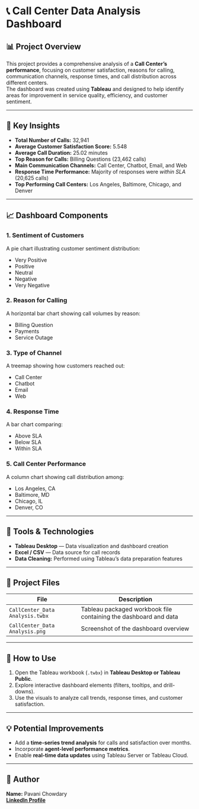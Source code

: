 # 📞 Call Center Data Analysis Dashboard

## 📊 Project Overview
This project provides a comprehensive analysis of a **Call Center’s performance**, focusing on customer satisfaction, reasons for calling, communication channels, response times, and call distribution across different centers.  
The dashboard was created using **Tableau** and designed to help identify areas for improvement in service quality, efficiency, and customer sentiment.

---

## 🧠 Key Insights
- **Total Number of Calls:** 32,941  
- **Average Customer Satisfaction Score:** 5.548  
- **Average Call Duration:** 25.02 minutes  
- **Top Reason for Calls:** Billing Questions (23,462 calls)  
- **Main Communication Channels:** Call Center, Chatbot, Email, and Web  
- **Response Time Performance:** Majority of responses were *within SLA* (20,625 calls)  
- **Top Performing Call Centers:** Los Angeles, Baltimore, Chicago, and Denver  

---

## 📈 Dashboard Components

### 1. **Sentiment of Customers**
A pie chart illustrating customer sentiment distribution:
- Very Positive  
- Positive  
- Neutral  
- Negative  
- Very Negative  

### 2. **Reason for Calling**
A horizontal bar chart showing call volumes by reason:
- Billing Question  
- Payments  
- Service Outage  

### 3. **Type of Channel**
A treemap showing how customers reached out:
- Call Center  
- Chatbot  
- Email  
- Web  

### 4. **Response Time**
A bar chart comparing:
- Above SLA  
- Below SLA  
- Within SLA  

### 5. **Call Center Performance**
A column chart showing call distribution among:
- Los Angeles, CA  
- Baltimore, MD  
- Chicago, IL  
- Denver, CO  

---

## 🧰 Tools & Technologies
- **Tableau Desktop** — Data visualization and dashboard creation  
- **Excel / CSV** — Data source for call records  
- **Data Cleaning:** Performed using Tableau’s data preparation features  

---

## 📂 Project Files
| File | Description |
|------|--------------|
| `CallCenter_Data Analysis.twbx` | Tableau packaged workbook file containing the dashboard and data |
| `CallCenter_Data Analysis.png` | Screenshot of the dashboard overview |

---

## 🚀 How to Use
1. Open the Tableau workbook (`.twbx`) in **Tableau Desktop or Tableau Public**.  
2. Explore interactive dashboard elements (filters, tooltips, and drill-downs).  
3. Use the visuals to analyze call trends, response times, and customer satisfaction.

---

## 💡 Potential Improvements
- Add a **time-series trend analysis** for calls and satisfaction over months.  
- Incorporate **agent-level performance metrics**.  
- Enable **real-time data updates** using Tableau Server or Tableau Cloud.  

---

## 👤 Author
**Name:** Pavani Chowdary    
**[LinkedIn Profile](https://www.linkedin.com/in/bommidi-d-336143227/)**


